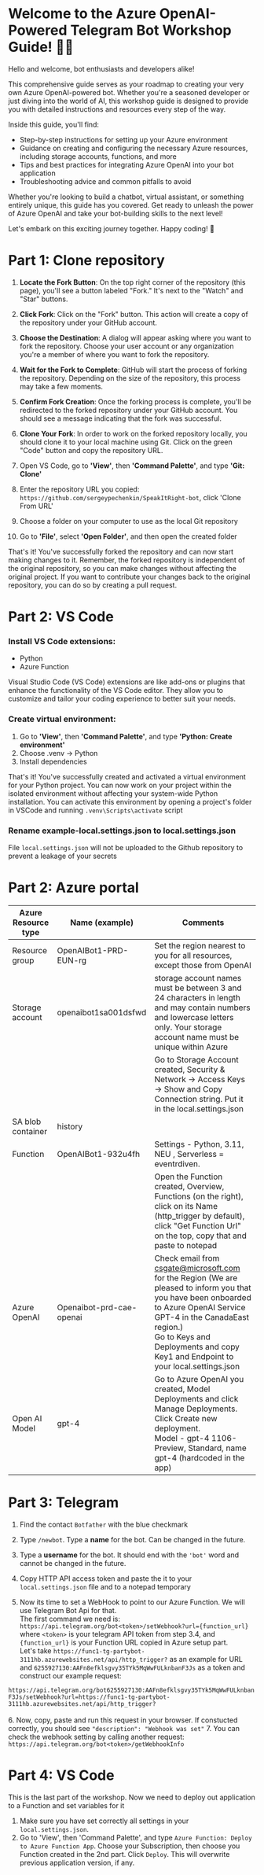 # Welcome to the Azure OpenAI-Powered Telegram Bot Workshop Guide! 🤖✨

Hello and welcome, bot enthusiasts and developers alike!

This comprehensive guide serves as your roadmap to creating your very own Azure OpenAI-powered bot. Whether you're a seasoned developer or just diving into the world of AI, this workshop guide is designed to provide you with detailed instructions and resources every step of the way.

Inside this guide, you'll find:

- Step-by-step instructions for setting up your Azure environment
- Guidance on creating and configuring the necessary Azure resources, including storage accounts, functions, and more
- Tips and best practices for integrating Azure OpenAI into your bot application
- Troubleshooting advice and common pitfalls to avoid

Whether you're looking to build a chatbot, virtual assistant, or something entirely unique, this guide has you covered. Get ready to unleash the power of Azure OpenAI and take your bot-building skills to the next level!

Let's embark on this exciting journey together. Happy coding! 🚀

# Part 1: Clone repository

1. **Locate the Fork Button**: On the top right corner of the repository (this page), you'll see a button labeled "Fork." It's next to the "Watch" and "Star" buttons.

2. **Click Fork**: Click on the "Fork" button. This action will create a copy of the repository under your GitHub account.

3. **Choose the Destination**: A dialog will appear asking where you want to fork the repository. Choose your user account or any organization you're a member of where you want to fork the repository.

4. **Wait for the Fork to Complete**: GitHub will start the process of forking the repository. Depending on the size of the repository, this process may take a few moments.

5. **Confirm Fork Creation**: Once the forking process is complete, you'll be redirected to the forked repository under your GitHub account. You should see a message indicating that the fork was successful.

6. **Clone Your Fork**: In order to work on the forked repository locally, you should clone it to your local machine using Git. Click on the green "Code" button and copy the repository URL. 

7. Open VS Code, go to **'View'**, then **'Command Palette'**, and type **'Git: Clone'**

8. Enter the repository URL you copied: `https://github.com/sergeypechenkin/SpeakItRight-bot`, click 'Clone From URL'

9. Choose a folder on your computer to use as the local Git repository

10. Go to **'File'**, select **'Open Folder'**, and then open the created folder

That's it! You've successfully forked the repository and can now start making changes to it. Remember, the forked repository is independent of the original repository, so you can make changes without affecting the original project. If you want to contribute your changes back to the original repository, you can do so by creating a pull request.

# Part 2: VS Code

### Install VS Code extensions:
- Python
- Azure Function

Visual Studio Code (VS Code) extensions are like add-ons or plugins that enhance the functionality of the VS Code editor. They allow you to customize and tailor your coding experience to better suit your needs. 

### Create virtual environment:
1. Go to **'View'**, then **'Command Palette'**, and type **'Python: Create environment'**
2. Choose .venv -> Python
3. Install dependencies

That's it! You've successfully created and activated a virtual environment for your Python project. You can now work on your project within the isolated environment without affecting your system-wide Python installation.
You can activate this environment by opening a project's folder in VSCode and running `.venv\Scripts\activate` script

### Rename example-local.settings.json to local.settings.json
File `local.settings.json` will not be uploaded to the Github repository to prevent a leakage of your secrets

# Part 2: Azure portal

| Azure Resource type      | Name (example)        | Comments                                                                                                                  |
|--------------------|------------------------|---------------------------------------------------------------------------------------------------------------------------|
| Resource group     | OpenAIBot1-PRD-EUN-rg |  Set the region nearest to you for all resources, except those from OpenAI        |
| Storage account    | openaibot1sa001dsfwd   | storage account names must be between 3 and 24 characters in length and may contain numbers and lowercase letters only. Your storage account name must be unique within Azure                                                                                                                          |
|                    |                        |Go to Storage Account created, Security & Network -> Access Keys -> Show and Copy Connection string. Put it in the local.settings.json
| SA blob container  | history                |                  |
| Function           | OpenAIBot1-932u4fh     | Settings - Python, 3.11, NEU , Serverless = eventrdiven.  |
|                    |                        | Open the Function created, Overview, Functions (on the right), click on its Name (http_trigger by default), click "Get Function Url" on the top, copy that and paste to notepad
| Azure OpenAI       | Openaibot-prd-cae-openai | Check email from csgate@microsoft.com for the Region (We are pleased to inform you that you have been onboarded to Azure OpenAI Service GPT-4 in the CanadaEast region.) <br> Go to Keys and Deployments and copy Key1 and Endpoint to your local.settings.json |
| Open AI Model      | gpt-4     | Go to Azure OpenAI you created, Model Deployments and click Manage Deployments. Click Create new deployment. <br> Model - gpt-4 1106-Preview, Standard, name gpt-4 (hardcoded in the app) |

# Part 3: Telegram

1. Find the contact `Botfather` with the blue checkmark
2. Type `/newbot`. Type a **name** for the bot. Can be changed in the future. 
3. Type a **username** for the bot. It should end with the `'bot'` word and cannot be changed in the future.
4. Copy HTTP API access token and paste the it to your `local.settings.json` file and to a notepad temporary

5. Now its time to set a WebHook to point to our Azure Function. We will use Telegram Bot Api for that. <br>
The first command we need is: `https://api.telegram.org/bot<token>/setWebhook?url={function_url}` <br>
where `<token>` is your telegram API token from step 3.4, and `{function_url}` is your Function URL copied in Azure setup part. <br> Let's take `https://func1-tg-partybot-3111hb.azurewebsites.net/api/http_trigger?` as an example for URL and `6255927130:AAFn8efklsgvy35TYk5MqWwFULknbanF3Js` as a token and construct our example request: <br>

`https://api.telegram.org/bot6255927130:AAFn8efklsgvy35TYk5MqWwFULknbanF3Js/setWebhook?url=https://func1-tg-partybot-3111hb.azurewebsites.net/api/http_trigger?` <br><br>
6. Now, copy, paste and run this request in your browser. If constucted correctly, you should see  `"description": "Webhook was set"`
7. You can check the webhook setting by calling another request: <br>
`https://api.telegram.org/bot<token>/getWebhookInfo`

# Part 4: VS Code

This is the last part of the workshop. Now we need to deploy out application to a Function and set variables for it

1. Make sure you have set correctly all settings in your `local.settings.json`.
2. Go to 'View', then 'Command Palette', and type `Azure Function: Deploy to Azure Function App`. Choose your Subscription, then choose you Function created in the 2nd part. Click `Deploy`. This will overwrite previous application version, if any.  